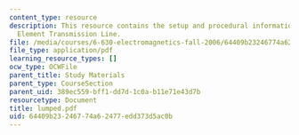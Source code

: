 ```yaml
---
content_type: resource
description: This resource contains the setup and procedural information for Lumped
  Element Transmission Line.
file: /media/courses/6-630-electromagnetics-fall-2006/64409b23246774a62477edd373d5ac0b_lumped.pdf
file_type: application/pdf
learning_resource_types: []
ocw_type: OCWFile
parent_title: Study Materials
parent_type: CourseSection
parent_uid: 389ec559-bff1-dd7d-1c0a-b11e71e43d7b
resourcetype: Document
title: lumped.pdf
uid: 64409b23-2467-74a6-2477-edd373d5ac0b
---
```

